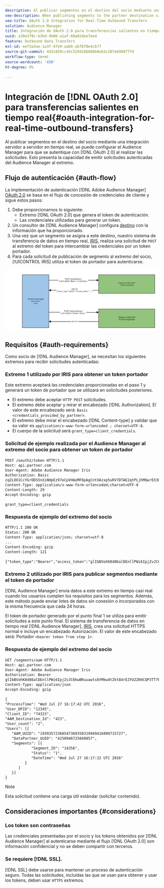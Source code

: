 ```yaml
---
description: Al publicar segmentos en el destino del socio mediante una integración servidor a servidor en tiempo real, se puede configurar el Audience Manager para que se autentique con OAuth 2.0 al realizar las solicitudes. Esto presenta la capacidad de emitir solicitudes autenticadas del Audience Manager al extremo.
seo-description: When publishing segments to the partner destination via a realtime server-to-server integration, Audience Manager can be set up to authenticate using OAuth 2.0 when making the requests. This presents the ability to issue authenticated requests from Audience Manager to your endpoint.
seo-title: OAuth 2.0 Integration for Real-Time Outbound Transfers
solution: Audience Manager
title: Integración de OAuth 2.0 para transferencias salientes en tiempo real
uuid: a39e370c-b3bd-4b06-a1af-60a024ee7ee4
feature: Outbound Data Transfers
exl-id: eef3a3ae-1a3f-47e9-aab6-abf878e4cb77
source-git-commit: 4d3c859cc4dc5294286680b0e63c287e0409f7fd
workflow-type: tm+mt
source-wordcount: '450'
ht-degree: 0%

---
```


# Integración de [!DNL OAuth 2.0] para transferencias salientes en tiempo real{#oauth-integration-for-real-time-outbound-transfers}

Al publicar segmentos en el destino del socio mediante una integración servidor a servidor en tiempo real, se puede configurar el Audience Manager para que se autentique con [!DNL OAuth 2.0] al realizar las solicitudes. Esto presenta la capacidad de emitir solicitudes autenticadas del Audience Manager al extremo.

## Flujo de autenticación {#auth-flow}

La implementación de autenticación [!DNL Adobe Audience Manager] [OAuth 2.0](https://tools.ietf.org/html/rfc6749#section-4.4) se basa en el flujo de concesión de credenciales de cliente y sigue estos pasos:

1. Debe proporcionarnos lo siguiente:
   * Extremo [!DNL OAuth 2.0] que genera el token de autenticación.
   * Las credenciales utilizadas para generar un token.
1. Un consultor de [!DNL Audience Manager] configura [destino](../../../features/destinations/destinations.md) con la información que ha proporcionado.
1. Una vez que un segmento se asigna a este destino, nuestro sistema de transferencia de datos en tiempo real, [IRIS](../../../reference/system-components/components-data-action.md#iris), realiza una solicitud de `POST` al extremo del token para intercambiar las credenciales por un token portador.
1. Para cada solicitud de publicación de segmento al extremo del socio, [!UICONTROL IRIS] utiliza el token de portador para autenticarse.

![](assets/oauth2-iris.png)

## Requisitos {#auth-requirements}

Como socio de [!DNL Audience Manager], se necesitan los siguientes extremos para recibir solicitudes autenticadas:

### Extremo 1 utilizado por IRIS para obtener un token portador

Este extremo aceptará las credenciales proporcionadas en el paso 1 y generará un token de portador que se utilizará en solicitudes posteriores.

* El extremo debe aceptar `HTTP POST` solicitudes.
* El extremo debe aceptar y mirar el encabezado [!DNL Authorization]. El valor de este encabezado será: `Basic <credentials_provided_by_partner>`.
* El extremo debe mirar el encabezado [!DNL Content-type] y validar que su valor es `application/x-www-form-urlencoded ; charset=UTF-8`.
* El cuerpo de la solicitud será `grant_type=client_credentials`.

### Solicitud de ejemplo realizada por el Audience Manager al extremo del socio para obtener un token de portador

```
POST /oauth2/token HTTP/1.1
Host: api.partner.com
User-Agent: Adobe Audience Manager Iris
Authorization: Basic zq2LOO1CcYGrODS5nXiNHpEz97eCpVHAoMF8pAgCntXAzxp5uRV7DTAE2qtPLjhMQwrEX3O6MHV4S
Content-Type: application/x-www-form-urlencoded;charset=UTF-8
Content-Length: 29
Accept-Encoding: gzip
  
grant_type=client_credentials
```

### Respuesta de ejemplo del extremo del socio

```
HTTP/1.1 200 OK
Status: 200 OK
Content-Type: application/json; charset=utf-8
...
Content-Encoding: gzip
Content-Length: 121
  
{"token_type":"Bearer","access_token":"glIbBVohK8d86alDEnllPWi6IpjZvJC6kwBRuuawts6YMkw4tZkt84rEZYU2ZKHCQP3TT7PnzCQPI0yY"}
```

### Extremo 2 utilizado por IRIS para publicar segmentos mediante el token de portador

[!DNL Audience Manager] envía datos a este extremo en tiempo casi real cuando los usuarios cumplen los requisitos para los segmentos. Además, este método puede enviar lotes de datos sin conexión o incorporados con la misma frecuencia que cada 24 horas.

El token de portador generado por el punto final 1 se utiliza para emitir solicitudes a este punto final. El sistema de transferencia de datos en tiempo real [!DNL Audience Manager], [IRIS](../../../reference/system-components/components-data-action.md#iris), crea una solicitud HTTPS normal e incluye un encabezado Autorización. El valor de este encabezado será: Portador `<bearer token from step 1>`.

### Respuesta de ejemplo del extremo del socio

```
GET /segments/aam HTTP/1.1
Host: api.partner.com
User-Agent: Adobe Audience Manager Iris
Authorization: Bearer glIbBVohK8d86alDEnllPWi6IpjZvJC6kwBRuuawts6YMkw4tZkt84rEZYU2ZKHCQP3TT7PnzCQPI0yY
Content-Type: application/json
Accept-Encoding: gzip
   
{
"ProcessTime": "Wed Jul 27 16:17:42 UTC 2016",
"User_DPID": "12345",
"Client_ID": "74323",
"AAM_Destination_Id": "423",
"User_count": "2",
"Users": [{
   "AAM_UUID": "19393572368547369350319949416899715727",
   "DataPartner_UUID": "4250948725049857",
   "Segments": [{
            "Segment_ID": "14356",
            "Status": "1",
            "DateTime": "Wed Jul 27 16:17:22 UTC 2016"
         }
      ]
   }]
}
```

>[!NOTE]
>
>Esta solicitud contiene una carga útil estándar (solicitar contenido).

## Consideraciones importantes {#considerations}

### Los token son contraseñas

Las credenciales presentadas por el socio y los tokens obtenidos por [!DNL Audience Manager] al autenticarse mediante el flujo [!DNL OAuth 2.0] son información confidencial y no se deben compartir con terceros.

### Se requiere [!DNL SSL].

[!DNL SSL] debe usarse para mantener un proceso de autenticación seguro. Todas las solicitudes, incluidas las que se usan para obtener y usar los tokens, deben usar `HTTPS` extremos.

